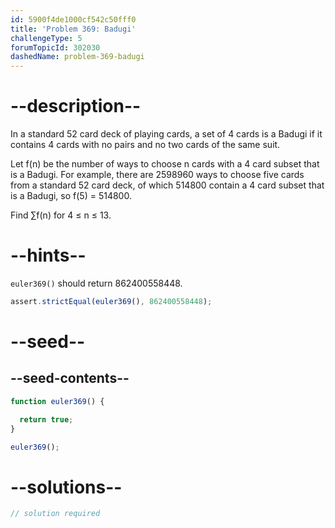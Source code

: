 ```yaml
---
id: 5900f4de1000cf542c50fff0
title: 'Problem 369: Badugi'
challengeType: 5
forumTopicId: 302030
dashedName: problem-369-badugi
---
```


# --description--

In a standard 52 card deck of playing cards, a set of 4 cards is a Badugi if it contains 4 cards with no pairs and no two cards of the same suit.

Let f(n) be the number of ways to choose n cards with a 4 card subset that is a Badugi. For example, there are 2598960 ways to choose five cards from a standard 52 card deck, of which 514800 contain a 4 card subset that is a Badugi, so f(5) = 514800.

Find ∑f(n) for 4 ≤ n ≤ 13.

# --hints--

`euler369()` should return 862400558448.

```js
assert.strictEqual(euler369(), 862400558448);
```

# --seed--

## --seed-contents--

```js
function euler369() {

  return true;
}

euler369();
```

# --solutions--

```js
// solution required
```
